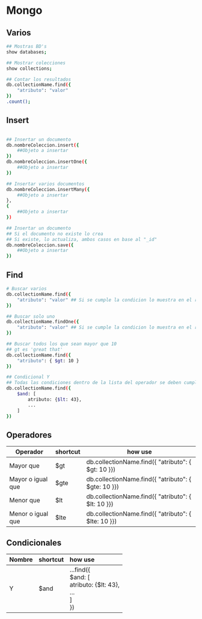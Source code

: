 # Mongo



## Varios

~~~bash
## Mostras BD's
show databases;

## Mostrar colecciones
show collections;

## Contar los resultados 
db.collectionName.find({
	"atributo": "valor" 
})
.count();
~~~

## Insert

~~~bash

## Insertar un documento
db.nombreColeccion.insert({
	##Objeto a insertar
})
db.nombreColeccion.insertOne({
	##Objeto a insertar
})

## Insertar varios documentos
db.nombreColeccion.insertMany({
	##Objeto a insertar
},
{
	##Objeto a insertar
})

## Insertar un documento
## Si el documento no existe lo crea
## Si existe, lo actualiza, ambos casos en base al "_id"
db.nombreColeccion.save({
	##Objeto a insertar
})
~~~

## Find

~~~bash
# Buscar varios
db.collectionName.find({
	"atributo": "valor" ## Si se cumple la condicion lo muestra en el resultado
})

## Buscar solo uno
db.collectionName.findOne({
	"atributo": "valor" ## Si se cumple la condicion lo muestra en el resultado
})

## Buscar todos los que sean mayor que 10
## gt es 'great that'
db.collectionName.find({
	"atributo": { $gt: 10 }
})

## Condicional Y
## Todas las condiciones dentro de la lista del operador se deben cumplir
db.collectionName.find({
	$and: [
		atributo: {$lt: 43},
		...
	]
})
~~~

## Operadores

| Operador          | shortcut | how use                                                |
| ----------------- | -------- | ------------------------------------------------------ |
| Mayor que         | $gt      | db.collectionName.find({	"atributo": { $gt: 10 }})  |
| Mayor o igual que | $gte     | db.collectionName.find({	"atributo": { $gte: 10 }}) |
| Menor que         | $lt      | db.collectionName.find({	"atributo": { $lt: 10 }})  |
| Menor o igual que | $lte     | db.collectionName.find({	"atributo": { $lte: 10 }}) |

## Condicionales

| Nombre | shortcut | how use                                                      |
| :----- | :------- | :----------------------------------------------------------- |
| Y      | $and     | ...find({<br/>	$and: [<br/>		atributo: {$lt: 43},<br/>		...<br/>	]<br/>}) |



